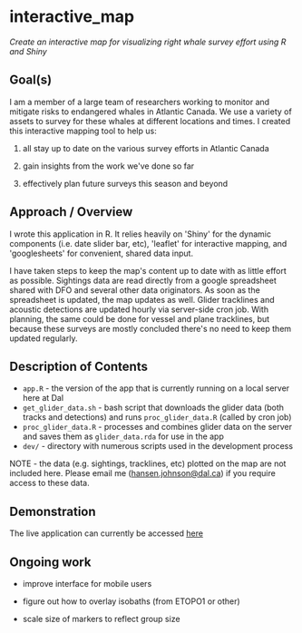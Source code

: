 # interactive_map
*Create an interactive map for visualizing right whale survey effort using R and Shiny*

## Goal(s)

I am a member of a large team of researchers working to monitor and mitigate risks to endangered whales in Atlantic Canada. We use a variety of assets to survey for these whales at different locations and times. I created this interactive mapping tool to help us:

1. all stay up to date on the various survey efforts in Atlantic Canada  

2. gain insights from the work we've done so far  

3. effectively plan future surveys this season and beyond  

## Approach / Overview

I wrote this application in R. It relies heavily on 'Shiny' for the dynamic components (i.e. date slider bar, etc), 'leaflet' for interactive mapping, and 'googlesheets' for convenient, shared data input.

I have taken steps to keep the map's content up to date with as little effort as possible. Sightings data are read directly from a google spreadsheet shared with DFO and several other data originators. As soon as the spreadsheet is updated, the map updates as well. Glider tracklines and acoustic detections are updated hourly via server-side cron job. With planning, the same could be done for vessel and plane tracklines, but because these surveys are mostly concluded there's no need to keep them updated regularly.

## Description of Contents

* `app.R` - the version of the app that is currently running on a local server here at Dal
* `get_glider_data.sh` - bash script that downloads the glider data (both tracks and detections) and runs `proc_glider_data.R` (called by cron job)  
* `proc_glider_data.R` - processes and combines glider data on the server and saves them as `glider_data.rda` for use in the app
* `dev/` - directory with numerous scripts used in the development process

NOTE - the data (e.g. sightings, tracklines, etc) plotted on the map are not included here. Please email me (hansen.johnson@dal.ca) if you require access to these data.

## Demonstration

The live application can currently be accessed [here](http://leviathan.ocean.dal.ca/right_whale_map/)

## Ongoing work

* improve interface for mobile users  

* figure out how to overlay isobaths (from ETOPO1 or other)  

* scale size of markers to reflect group size  
